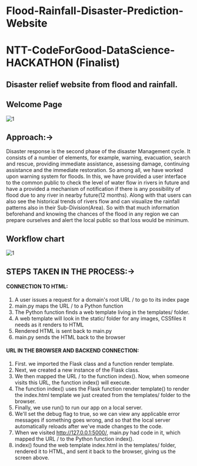 # Flood-Rainfall-Disaster-Prediction-Website
# NTT-CodeForGood-DataScience-HACKATHON (Finalist)
## Disaster relief website from flood and rainfall.

## Welcome Page
![1](https://user-images.githubusercontent.com/39629176/55099197-4f51bb00-50e5-11e9-9e8e-d1ca8767c740.jpg)

## Approach:->
Disaster response is the second phase of the disaster Management cycle. It consists of a number of elements, for example, warning, evacuation, search and rescue, providing immediate assistance, assessing damage, continuing assistance and the immediate restoration.
So among all, we have worked upon warning system for floods. In this, we have provided a user interface to the common public to check the level of water flow in rivers in future and have a provided a mechanism of notification if there is any possibility of flood due to any river in nearby future(12 months). Along with that users can also see the historical trends of rivers flow and can visualize the rainfall patterns also in their Sub-Division(Area).
So with that much information beforehand and knowing the chances of the flood in any region we can prepare ourselves and alert the local public so that loss would be minimum.

## Workflow chart
![1](https://user-images.githubusercontent.com/39629176/55099884-912f3100-50e6-11e9-96bb-d66f9538f4b7.jpg)

## STEPS TAKEN IN THE PROCESS:->
#### CONNECTION TO HTML:
1.	 A user issues a request for a domain's root URL / to go to its index page
2.	main.py maps the URL / to a Python function
3.	The Python function finds a web template living in the templates/ folder.
4.	A web template will look in the static/ folder for any images, CSSfiles it needs as it renders to HTML
5.	Rendered HTML is sent back to main.py
6.	main.py sends the HTML back to the browser

#### URL IN THE BROWSER AND BACKEND CONNECTION:
1.	First. we imported the Flask class and a function render template.
2.	Next, we created a new instance of the Flask class.
3.	We then mapped the URL / to the function index(). Now, when someone visits this URL, the function index() will execute.
4.	The function index() uses the Flask function render template() to render the index.html template we just created from the templates/ folder to the browser.
5.	Finally, we use run() to run our app on a local server.
6.	We'll set the debug flag to true, so we can view any applicable error messages if something goes wrong, and so that the local server automatically reloads after we've made changes to the code.
7.	 When we visited http://127.0.0.1:5000/, main.py had code in it, which mapped the URL / to the Python function index().
8.	index() found the web template index.html in the templates/ folder, rendered it to HTML, and sent it back to the browser, giving us the screen above.

